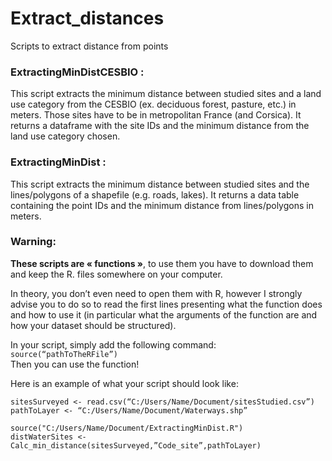 # Extract_distances
Scripts to extract distance from points

### ExtractingMinDistCESBIO :
This script extracts the minimum distance between studied sites and a land use 
category from the CESBIO (ex. deciduous forest, pasture, etc.) in meters.
Those sites have to be in metropolitan France (and Corsica).
It returns a dataframe with the site IDs and the minimum distance from the 
land use category chosen.

### ExtractingMinDist :
This script extracts the minimum distance between studied sites and the lines/polygons
of a shapefile (e.g. roads, lakes).
It returns a data table containing the point IDs and the minimum distance from 
lines/polygons in meters.

### Warning:
**These scripts are « functions »**, to use them you have to download them and keep the R. files somewhere on your computer.  

In theory, you don’t even need to open them with R, however I strongly advise you to do so to read the first lines presenting what the function does and how to use it (in particular what the arguments of the function are and how your dataset should be structured). 

In your script, simply add the following command:  
`source(“pathToTheRFile”)`  
Then you can use the function!  

Here is an example of what your script should look like: 

`sitesSurveyed <- read.csv(“C:/Users/Name/Document/sitesStudied.csv”)`  
`pathToLayer <- “C:/Users/Name/Document/Waterways.shp”`  

`source("C:/Users/Name/Document/ExtractingMinDist.R")`  
`distWaterSites <- Calc_min_distance(sitesSurveyed,”Code_site”,pathToLayer)`
